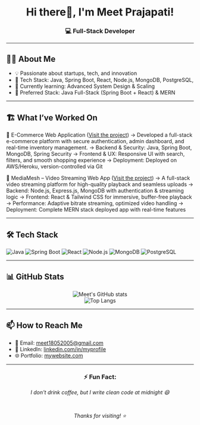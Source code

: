 <div align="center">

# Hi there👋, I'm Meet Prajapati!

### 💻 Full-Stack Developer 

</div>

---

## 🧑‍🦱 About Me

- 💡 Passionate about startups, tech, and innovation  
- 🧰 Tech Stack: Java, Spring Boot, React, Node.js, MongoDB, PostgreSQL,   
- 🌱 Currently learning: Advanced System Design & Scaling  
- 📍 Preferred Stack: Java Full-Stack (Spring Boot + React) & MERN  

---

## 🏗️ What I’ve Worked On

🔹 E-Commerce Web Application ([Visit the project](https://ecommerceeeapp-f74ef1656957.herokuapp.com/))
→ Developed a full-stack e-commerce platform with secure authentication, admin dashboard, and real-time inventory management.
→ Backend & Security: Java, Spring Boot, MongoDB, Spring Security
→ Frontend & UX: Responsive UI with search, filters, and smooth shopping experience
→ Deployment: Deployed on AWS/Heroku, version-controlled via Git

🔹 MediaMesh – Video Streaming Web App ([Visit the project](https://ecommerceeeapp-f74ef1656957.herokuapp.com/))
→ A full-stack video streaming platform for high-quality playback and seamless uploads
→ Backend: Node.js, Express.js, MongoDB with authentication & streaming logic
→ Frontend: React & Tailwind CSS for immersive, buffer-free playback
→ Performance: Adaptive bitrate streaming, optimized video handling
→ Deployment: Complete MERN stack deployed app with real-time features

---

## 🛠️ Tech Stack

![Java](https://img.shields.io/badge/-Java-007396?style=flat-square&logo=java)
![Spring Boot](https://img.shields.io/badge/-SpringBoot-6DB33F?style=flat-square&logo=spring-boot)
![React](https://img.shields.io/badge/-React-61DAFB?style=flat-square&logo=react)
![Node.js](https://img.shields.io/badge/-Node.js-339933?style=flat-square&logo=node.js)
![MongoDB](https://img.shields.io/badge/-MongoDB-47A248?style=flat-square&logo=mongodb)
![PostgreSQL](https://img.shields.io/badge/-PostgreSQL-336791?style=flat-square&logo=postgresql)

---

## 📊 GitHub Stats

<div align="center">

![Meet's GitHub stats](https://github-readme-stats.vercel.app/api?username=MeetPrajapati18&show_icons=true&theme=radical&count_private=true)
<br/>
![Top Langs](https://github-readme-stats.vercel.app/api/top-langs/?username=MeetPrajapati18&layout=compact&theme=radical)

</div>

---

## 📫 How to Reach Me

- 📧 Email: meet18052005@gmail.com  
- 💼 LinkedIn: [linkedin.com/in/myprofile](https://www.linkedin.com/in/meet-prajapati-3748bb2a5/)  
- 🌐 Portfolio: [mywebsite.com](https://portfolio-murex-five-82.vercel.app/)

---

<div align="center">

### ⚡ Fun Fact:
_I don't drink coffee, but I write clean code at midnight 😄_

<br/>

_Thanks for visiting! ⭐_

</div>
